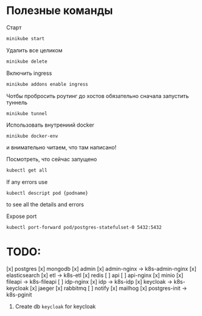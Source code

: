 # Полезные команды

Старт
```bash
minikube start
```

Удалить все целиком
```bash
minikube delete
```

Включить ingress
```bash
minikube addons enable ingress 
```

Чотбы пробросить роутинг до хостов обязательно сначала запустить туннель
```bash
minikube tunnel
```

Использовать внутрениий docker
```
minikube docker-env
```
и внимательно читаем, что там написано!


Посмотреть, что сейчас запущено
```bash
kubectl get all
```

If any errors use
```
kubectl descript pod {podname}
```
to see all the details and errors

Expose port
```bash
kubectl port-forward pod/postgres-statefulset-0 5432:5432
```



# TODO:
[x] postgres
[x] mongodb
[x] admin
[x] admin-nginx -> k8s-admin-nginx
[x] elasticsearch
[x] etl -> k8s-etl
[x] redis
[ ] api
[ ] api-nginx
[x] minio
[x] fileapi -> k8s-fileapi
[ ] idp-nginx
[x] idp -> k8s-idp
[x] keycloak -> k8s-keycloak
[x] jaeger
[x] rabbitmq
[ ] notify
[x] mailhog
[x] postgres-init -> k8s-pginit


1. Create db `keycloak` for keycloak